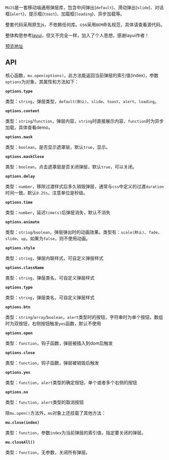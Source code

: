 
`MUJS`是一套移动端通用弹层库，包含中间弹出(`default`)、滑动弹出(`slide`)、对话框(`alert`)、提示框(`toast`)、加载框(`loading`)、异步加载等。

整套代码采用原生js，不依赖任何库。css采用`BEM`命名规范，具体请查看源代码。

整体构思参考[layui](http://layer.layui.com/mobile/)，但又不完全一样，加入了个人思想，感谢layui作者！

[预览地址](http://007sair.github.io/demo/mujs/index.html)

## API

核心函数，`mu.open(options)`，此方法能返回当前弹层的索引值(index)，参数`options`为对象，其属性和方法如下：

**`options.type`**

类型：`string`，弹层类型，`default(默认)`、`slide`、`toast`、`alert`、`loading`。

**`options.content`**

类型：`string`/`function`，弹层内容，`string`时直接展示内容，`function`时为异步加载，具体查看demo。

**`options.mask`**

类型：`boolean`，是否显示遮罩层，默认`true`，显示。

**`options.maskClose`**

类型：`boolean`，点击遮罩层是否关闭弹层，默认`true`，可以关闭。

**`options.delay`**

类型：`number`，移除过渡样式后多久销毁弹层，通常与`css`中定义的过渡`duration`时间一致。默认`0.25s`，注意单位是秒级。

**`options.time`**

类型：`number`，延迟`time(s)`后弹层消失，默认不消失

**`options.animate`**

类型：`string`/`boolean`，弹层弹出时的动画效果。类型有：`scale(默认)`、`fade`、`slide`、`up`。如果为`false`，则不使用动画。

**`options.style`**

类型：`string`，弹层内联样式，可自定义弹层样式

**`options.className`**

类型：`string`，弹层类名，可自定义弹层样式

**`options.type`**

类型：`string`，弹层类名，可自定义弹层样式

**`options.btn`**

类型：`string`/`array`/`boolean`，`alert`类型时的按钮，字符串时为单个按钮，数组时为双按钮，右侧按钮触发`yes`函数，默认不使用

**`options.open`**

类型：`function`，钩子函数，弹层被插入到dom后触发

**`options.close`**

类型：`function`，钩子函数，弹层被销毁后触发

**`options.yes`**

类型：`function`，`alert`类型的确定按钮，单个或者多个右侧的按钮

**`options.no`**

类型：`function`，`alert`类型的取消按钮

除`mu.open()`方法外，`mu`对象上还挂载了其他方法：

**`mu.close(index)`**

类型：`function`，参数`index`为当前弹层的索引值，指定要关闭的弹层。

**`mu.closeAll()`**

类型：`function`，无参数，关闭所有弹层。
